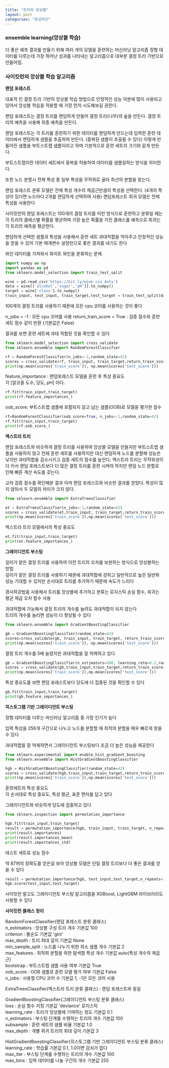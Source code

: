 ```yaml
---
title: "트리의 앙상블"
layout: post
categories: "혼공머신"
---
```


### ensemble learning(앙상블 학습)

더 좋은 예측 결과를 만들기 위해 여러 개의 모델을 훈련하는 머신러닝 알고리즘
정형 데이터를 다루는데 가장 뛰어난 성과를 나타내는 알고리즘으로 대부분 결정 트리 기반으로 만들어짐.

### 사이킷런의 앙상블 학습 알고리즘

**랜덤 포레스트**

대표적
인 결정 트리 기반의 앙상블 학습 방법으로 안정적인 성능 덕분에 많이 사용되고 있어서 앙상블 학습을 적용할 때 가장 먼저 시도해보길 권한다.

랜덤 포레스트는 결정 트리를 랜덤하게 만들어 결정 트리(나무)의 숲을 만든다. 결정 트리의 예측을 사용해 최종 예측을 만든다.

랜덤 포레스트는 각 트리를 훈련하기 위한 데이터를 랜덤하게 만드는데 입력한 훈련 데이터에서 랜덤하게 샘플을 추출하여 만든다. (중복된 샘플이 추출될 수 있다) 이렇게 만들어진 샘플을 부트스트랩 샘플이라고 하며 기본적으로 훈련 세트의 크기와 같게 만든다.

부트스트랩이란 데이터 세트에서 중복을 허용하여 데이터를 샘플링하는 방식을 의미한다.

또한 노드 분할시 전체 특성 중 일부 특성을 무작위로 골라 최선의 분할을 찾는다.

랜덤 포레스트 분류 모델은 전체 특성 개수의 제곱근만큼의 특성을 선택한다. (4개의 특성이 있다면 노드마다 2개를 랜덤하게 선택하여 사용)
랜덤포레스트 회귀 모델은 전체 특성을 사용한다

사이킷런의 랜덤 포레스트는 100개의 결정 트리를 이런 방식으로 훈련하고 분류일 때는 각 트리의 클래스별 확률을 평균하여 가장 높은 확률을 가진 클래스를 예측으로 회귀는 각 트리의 예측을 평균한다.

랜덤하게 선택한 샘플과 특성을 사용해서 훈련 세트 과대적합을 막아주고 안정적인 성능을 얻을 수 있어 기본 매개변수 설정만으로 좋은 결과를 내기도 한다

와인 데이터를 가져와서 화이트 와인을 분류하는 문제

```python
import numpy as np
import pandas as pd
from sklearn.model_selection import train_test_split

wine = pd.read_csv('https://bit.ly/wine_csv_data')
data = wine[['alcohol','sugar','pH']].to_numpy()
target = wine['class'].to_numpy()
train_input, test_input, train_target,test_target = train_test_split(data, target, test_size=0.2,random_state=42)
```

100개의 결정 트리를 사용하기 때문에 모든 cpu 코어를 사용하는 것이 좋다

n_jobs = -1 : 모든 cpu 코어를 사용
return_train_score = True : 검증 점수와 훈련 세트 점수 같이 반환 (기본값은 False)

결과를 보면 훈련 세트에 과대 적합된 것을 확인할 수 있다

```python
from sklearn.model_selection import cross_validate
from sklearn.ensemble import RandomForestClassifier

rf = RandomForestClassifier(n_jobs=-1,random_state=42)
scores = cross_validate(rf, train_input, train_target,return_train_score=True,n_jobs=-1)
print(np.mean(scores['train_score']), np.mean(scores['test_score']))
```

feature_importance : 랜덤포레스트 모델을 훈련 후 특성 중요도  
각 [알코올 도수, 당도, pH] 이다.

```python
rf.fit(train_input,train_target)
print(rf.feature_importances_)
```

oob_score: 부트스트랩 샘플에 포함되지 않고 남는 샘플(OOB)로 모델을 평가한 점수

```python
rf=RandomForestClassifier(oob_score=True, n_jobs=-1,random_state=42)
rf.fit(train_input,train_target)
print(rf.oob_score_)
```

**엑스트라 트리**

랜덤 포레스트와 비슷하게 결정 트리를 사용하여 앙상블 모델을 만들지만 부트스트랩 샘플을 사용하지 않고 전체 훈련 세트를 사용하지만 대신 랜덤하게 노드를 분할해 성능은 낮지만 과대적합을 감소시키고 검증 세트의 점수를 높인다. 엑스트라 트리는 무작위성이 더 커서 랜덤 포레스트보다 더 많은 결정 트리를 훈련 시켜야 하지만 랜덤 노드 분할로 인해 빠른 계산 속도를 갖는다.

교차 검증 점수를 확인해본 결과 아까 랜덤 포레스트와 비슷한 결과를 얻었다. 특성이 많지 않아서 두 모델의 차이가 크지 않다.

```python
from sklearn.ensemble import ExtraTreesClassifier

et = ExtraTreesClassifier(n_jobs=-1,random_state=42)
scores = cross_validate(et,train_input, train_target,return_train_score=True,n_jobs=-1)
print(np.mean(scores['train_score']),np.mean(scores['test_score']))
```

엑스트라 트리 모델에서의 특성 중요도

```python
et.fit(train_input,train_target)
print(et.feature_importances_)
```

**그레이디언트 부스팅**

깊이가 얕은 결정 트리를 사용하여 이전 트리의 오차를 보완하는 방식으로 앙상블하는 방법  
깊이가 얕은 결정 트리를 사용하기 때문에 과대적합에 강하고 일반적으로 높은 일반화 성능 기대할 수 있지만 순서대로 트리를 추가하기 때문에 속도가 느리다

경사하강법을 사용해서 트리를 앙상블에 추가하고 분류는 로지스틱 손실 함수, 회귀는 평균 제곱 오차 함수 사용

과대적합에 가능해서 결정 트리의 개수를 늘려도 과대적합이 되지 않는다  
트리의 개수를 늘리면 성능이 더 향상될 수 있다

```python
from sklearn.ensemble import GradientBoostingClassifier

gb = GradientBoostingClassifier(random_state=42)
scores=cross_validate(gb, train_input, train_target, return_train_score=True,n_jobs=-1)
print(np.mean(scores['train_score']), np.mean(scores['test_score']))
```

결정 트리 개수를 5배 늘렸지만 과대적합을 잘 억제하고 있다

```python
gb = GradientBoostingClassifier(n_estimators=500, learning_rate=0.2,random_state=42)
scores = cross_validate(gb,train_input,train_target,return_train_score=True,n_jobs=-1)
print(np.mean(scores['train_score']),np.mean(scores['test_score']))
```

특성 중요도를 보면 랜덤 포레스트보다 당도에 더 집중된 것을 확인할 수 있다

```python
gb.fit(train_input,train_target)
print(gb.feature_importances_)
```

**히스토그램 기반 그레이디언트 부스팅**

정형 데이터를 다루는 머신러닝 알고리즘 중 가장 인기가 높다

입력 특성을 256개 구간으로 나누고 노드를 분할할 때 최적의 분할을 매우 빠르게 찾을 수 있다

과대적합을 잘 억제하면서 그레이디언트 부스팅보다 조금 더 높은 성능을 제공한다

```python
from sklearn.experimental import enable_hist_gradient_boosting
from sklearn.ensemble import HistGradientBoostingClassifier

hgb = HistGradientBoostingClassifier(random_state=42)
scores = cross_validate(hgb,train_input,train_target,return_train_score=True)
print(np.mean(scores['train_score']),np.mean(scores['test_score']))
```

훈련세트의 특성 중요도  
각 순서대로 특성 중요도, 특성 평균, 표준 편차를 담고 있다

그레이디언트와 비슷하게 당도에 집중하고 있다

```python
from sklearn.inspection import permutation_importance

hgb.fit(train_input,train_target)
result = permutation_importance(hgb, train_input, train_target, n_repeats=10,random_state=42,n_jobs=-1)
print(result.importances)
print(result.importances_mean)
print(result.importances_std)
```

테스트 세트로 성능 점수

약 87퍼의 정확도를 얻은걸 보아 앙상블 모델은 단일 결정 트리보다 더 좋은 결과를 얻을 수 있다

```python
result = permutation_importance(hgb, test_input,test_target,n_repeats=10,random_state=42,n_jobs=-1)
hgb.score(test_input,test_target)
```

사이킷런 말고도 그레이디언트 부스팅 알고리즘을 XGBoost, LightGBM 라이브러리도 사용할 수 있다

**사이킷런 클래스 정리**

RandomForestClassifier(랜덤 포레스트 분류 클래스)  
n_estimators : 앙상블 구성 트리 개수 기본값 100<br>criterion : 불순도 기본값 'gini'<br>max_depth : 트리 최대 깊이 기본값 None<br>min_sample_split : 노드를 나누기 위한 최소 샘플 개수 기본값 2<br>max_features : 최적희 분할을 위한 탐색할 특성 개수 기본값 auto(특성 개수의 제곱근)<br>bootstrap : 부트스트랩 샘플 사용 여부 기본값 True<br>oob_score : OOB 샘플로 훈련 모델 평가 여부 기본값 False<br>n_jobs : 사용할 CPU 코어 수 기본값 1, -1은 모든 코어 사용

ExtraTreesClassifier(엑스트라 트리 분류 클래스) : 랜덤 포레스트와 동일

GradientBoostingClassifier(그레이디언트 부스팅 분류 클래스)  
loss : 손실 함수 지정 기본값 'deviance' 로지스틱<br>learning_rate : 트리가 앙상블에 기여하는 정도 기본값 0.1<br>n_estimators : 부스팅 단계를 수행하는 트리의 개수 기본값 100<br>subsample : 훈련 세트의 샘플 비율 기본값 1.0<br>max_depth : 개별 회귀 트리의 최대 깊이 기본값 3

HistGradientBoostingClassifier(히스토그램 기반 그레이디언트 부스팅 분류 클래스)  
learning_rate : 학습률 기본값 0.1, 1.0이면 감쇠가 없다<br>max_iter : 부스팅 단계를 수행하는 트리의 개수 기본값 100<br>max_bins : 입력 데이터를 나눌 구간의 개수 기본값 255
